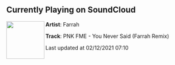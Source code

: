 ## Currently Playing on SoundCloud

[<img align="left" width="100" src="https://i1.sndcdn.com/artworks-1O06OiLGOhmEtEBb-EuKmsw-t50x50.jpg">](https://soundcloud.com/farrahsounds/youneversaidremix)

**Artist**: Farrah 

**Track**: PNK FME - You Never Said (Farrah Remix)

Last updated at 02/12/2021 07:10
